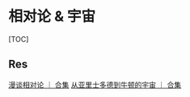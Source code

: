 # 相对论 & 宇宙

[TOC]



## Res
[漫谈相对论 ｜ 合集](https://www.youtube.com/playlist?list=PLOrDt87s8A3rzhex4M_Eyhi1Q19-_5T1k)
[从亚里士多德到牛顿的宇宙 ｜ 合集](https://youtube.com/playlist?list=PLOrDt87s8A3rnsiIWf3qzQGr75McjYYmm)



